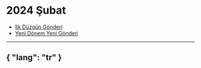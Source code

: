 # 2024 Şubat

- [İlk Düzgün Gönderi](/gönderiler/2024/02/ilk-gönderi)
- [Yeni Dönem Yeni Gönderi](/gönderiler/2024/02/dönem)



---
{
    "lang": "tr"
}
---

